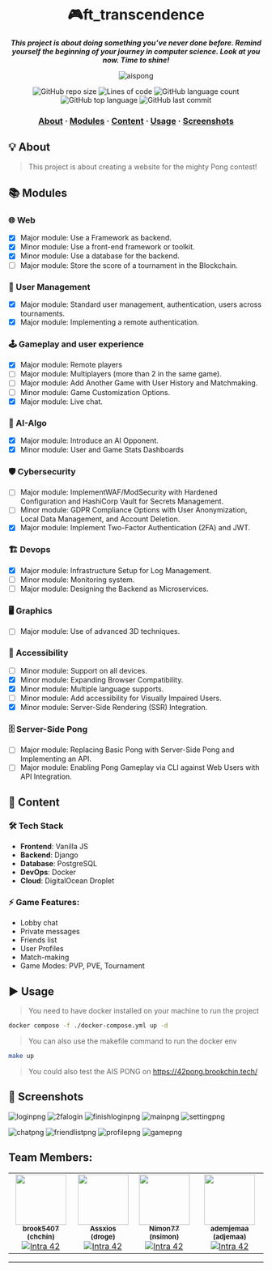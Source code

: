 <h1 align="center">
    🎮ft_transcendence
</h1>

<p align="center">
	<b><i>This project is about doing something you’ve never done before.
 Remind yourself the beginning of your journey in computer science.
 Look at you now. Time to shine!</i></b><br>
</p>

<p align="center">
  <image alt="aispong" src="files/aispong.gif"></image>
</p>

<p align="center">
	<img alt="GitHub repo size" src="https://img.shields.io/github/repo-size/brook5407/ft_transcendence">
	<img alt="Lines of code" src="https://img.shields.io/tokei/lines/github/brook5407/ft_transcendence">
	<img alt="GitHub language count" src="https://img.shields.io/github/languages/count/brook5407/ft_transcendence">
	<img alt="GitHub top language" src="https://img.shields.io/github/languages/top/brook5407/ft_transcendence">
	<img alt="GitHub last commit" src="https://img.shields.io/github/last-commit/brook5407/ft_transcendence">
</p>

<h3 align="center">
	<a href="#-about">About</a>
	<span> · </span>
    <a href="#-modules">Modules</a>
    <span> · </span>
  	<a href="#-content">Content</a>
	<span> · </span>
	<a href="#-usage">Usage</a>
	<span> · </span>
	<a href="#-screenshots">Screenshots</a>

</h3>

## 💡 About

 > This project is about creating a website for the mighty Pong contest!

## 📚 Modules

### 🌐 Web
- [x] Major module: Use a Framework as backend.
- [x] Minor module: Use a front-end framework or toolkit.
- [x] Minor module: Use a database for the backend.
- [ ] Major module: Store the score of a tournament in the Blockchain.

### 👤 User Management
- [x] Major module: Standard user management, authentication, users across
tournaments.
- [x] Major module: Implementing a remote authentication.

### 🕹️ Gameplay and user experience
- [x] Major module: Remote players
- [ ] Major module: Multiplayers (more than 2 in the same game).
- [ ] Major module: Add Another Game with User History and Matchmaking.
- [ ] Minor module: Game Customization Options.
- [x] Major module: Live chat.

### 👾 AI-Algo
- [x] Major module: Introduce an AI Opponent.
- [x] Minor module: User and Game Stats Dashboards

### 🛡️ Cybersecurity
- [ ] Major module: ImplementWAF/ModSecurity with Hardened Configuration
and HashiCorp Vault for Secrets Management.
- [ ] Minor module: GDPR Compliance Options with User Anonymization, Local
Data Management, and Account Deletion.
- [x] Major module: Implement Two-Factor Authentication (2FA) and JWT.

### 🏗️ Devops
- [x] Major module: Infrastructure Setup for Log Management.
- [ ] Minor module: Monitoring system.
- [ ] Major module: Designing the Backend as Microservices.

### 🖥️ Graphics
- [ ] Major module: Use of advanced 3D techniques.

### 📲 Accessibility
- [ ] Minor module: Support on all devices.
- [x] Minor module: Expanding Browser Compatibility.
- [x] Minor module: Multiple language supports.
- [ ] Minor module: Add accessibility for Visually Impaired Users.
- [x] Minor module: Server-Side Rendering (SSR) Integration.

### 🗄️ Server-Side Pong
- [ ] Major module: Replacing Basic Pong with Server-Side Pong and Implementing
an API.
- [ ] Major module: Enabling Pong Gameplay via CLI against Web Users with
API Integration.

## 🚀 Content

### 🛠️ Tech Stack

- **Frontend**: Vanilla JS
- **Backend**: Django
- **Database**: PostgreSQL
- **DevOps**: Docker
- **Cloud**: DigitalOcean Droplet

### ⚡ Game Features:
- Lobby chat
- Private messages
- Friends list
- User Profiles
- Match-making
- Game Modes: PVP, PVE, Tournament

## ▶️ Usage
>  You need to have docker installed on your machine to run the project <br>

```bash
docker compose -f ./docker-compose.yml up -d
```
>  You can also use the makefile command to run the docker env <br>
    
```bash
make up
```

> You could also test the AIS PONG on https://42pong.brookchin.tech/

## 📸 Screenshots

![loginpng](files/login.png)
![2falogin](files/2falogin.png)
![finishloginpng](files/signin.png)
![mainpng](files/main.png)
![settingpng](files/setting.png)

![chatpng](files/chat.png)
![friendlistpng](files/friendlist.png)
![profilepng](files/profile.png)
![gamepng](files/pong.png)

## Team Members:
<table>
  <tr>
    <td align="center"><a href="https://github.com/brook5407/"><img src="https://avatars.githubusercontent.com/u/100013115?v=4" width="100px;" alt=""/><br /><sub><b>brook5407 (chchin)</b></sub></a><br /><a href="https://profile.intra.42.fr/users/chchin" title="Intra 42"><img src="https://img.shields.io/badge/KL-FFFFFF?style=plastic&logo=42&logoColor=000000" alt="Intra 42"/></a></td>
    <td align="center"><a href="https://github.com/wangxuerui2003/"><img src="https://avatars.githubusercontent.com/u/69043064?v=4" width="100px;" alt=""/><br /><sub><b>Assxios (droge)</b></sub></a><br /><a href="https://profile.intra.42.fr/users/wxuerui" title="Intra 42"><img src="https://img.shields.io/badge/KL-FFFFFF?style=plastic&logo=42&logoColor=000000" alt="Intra 42"/></a></td>
    <td align="center"><a href="https://github.com/kiottoy/"><img src="https://avatars.githubusercontent.com/u/124850470?v=4" width="100px;" alt=""/><br /><sub><b>Nimon77 (nsimon)</b></sub></a><br /><a href="https://profile.intra.42.fr/users/yichan" title="Intra 42"><img src="https://img.shields.io/badge/KL-FFFFFF?style=plastic&logo=42&logoColor=000000" alt="Intra 42"/></a></td>
    <td align="center"><a href="https://github.com/Cloonie/"><img src="https://avatars.githubusercontent.com/u/104150554?v=4" width="100px;" alt=""/><br /><sub><b>ademjemaa (adjemaa)</b></sub></a><br /><a href="https://profile.intra.42.fr/users/mliew" title="Intra 42"><img src="https://img.shields.io/badge/KL-FFFFFF?style=plastic&logo=42&logoColor=000000" alt="Intra 42"/></a></td>
  </tr>
</table>

- - -
